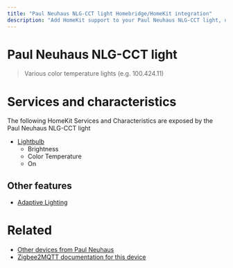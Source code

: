 ```yaml
---
title: "Paul Neuhaus NLG-CCT light Homebridge/HomeKit integration"
description: "Add HomeKit support to your Paul Neuhaus NLG-CCT light, using Homebridge, Zigbee2MQTT and homebridge-z2m."
---
```

<!---
This file has been GENERATED using src/docgen/docgen.ts
DO NOT EDIT THIS FILE MANUALLY!
-->
# Paul Neuhaus NLG-CCT light
> Various color temperature lights (e.g. 100.424.11)


# Services and characteristics
The following HomeKit Services and Characteristics are exposed by
the Paul Neuhaus NLG-CCT light

* [Lightbulb](../../light.md)
  * Brightness
  * Color Temperature
  * On

## Other features
* [Adaptive Lighting](../../light.md)

# Related
* [Other devices from Paul Neuhaus](../index.md#paul_neuhaus)
* [Zigbee2MQTT documentation for this device](https://www.zigbee2mqtt.io/devices/NLG-CCT_light.html)